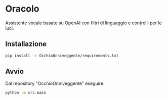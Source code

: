 # Oracolo

Assistente vocale basato su OpenAI con filtri di linguaggio e controlli per le luci.

## Installazione

```bash
pip install -r OcchioOnniveggente/requirements.txt
```

## Avvio

Dal repository "OcchioOnniveggente" eseguire:

```bash
python -m src.main
```

